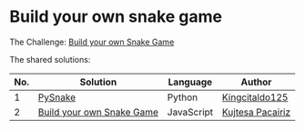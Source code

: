 # Build your own snake game

The Challenge: [Build your own Snake Game](https://codingchallenges.fyi/challenges/challenge-snake)

The shared solutions:

| No. | Solution                                                       | Language | Author                                              |
|-----|----------------------------------------------------------------|----------|-----------------------------------------------------|
| 1   | [PySnake](https://github.com/Kingcitaldo125/PySnake/tree/main) | Python   | [Kingcitaldo125](https://github.com/Kingcitaldo125) |
| 2   | [Build your own Snake Game](https://github.com/KPaccarizi/Snake-Game) | JavaScript| [Kujtesa Pacairiz](https://github.com/KPaccarizi) |

 
